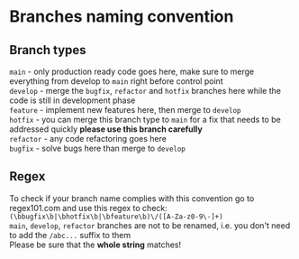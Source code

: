 # Branches naming convention

## Branch types

`main` - only production ready code goes here, make sure to merge everything from develop to `main` right before control point  
`develop` - merge the `bugfix`, `refactor` and `hotfix` branches here while the code is still in development phase  
`feature` - implement new features here, then merge to `develop`  
`hotfix` - you can merge this branch type to `main` for a fix that needs to be addressed quickly **please use this branch carefully**  
`refactor` - any code refactoring goes here  
`bugfix` - solve bugs here than merge to `develop`  

## Regex
To check if your branch name complies with this convention go to regex101.com and use this regex to check:  
`(\bbugfix\b|\bhotfix\b|\bfeature\b)\/([A-Za-z0-9\-]+)`  
`main`, `develop`, `refactor` branches are not to be renamed, i.e. you don't need to add the `/abc...` suffix to them  
Please be sure that the **whole string** matches!  